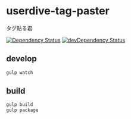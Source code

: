 # userdive-tag-paster

タグ貼る君

[![Dependency Status][david-dm-image]][david-dm-url] [![devDependency Status][dev-david-dm-image]][dev-david-dm-url]

## develop

```sh
gulp watch
```

## build

```sh
gulp build
gulp package
```

[david-dm-image]: https://david-dm.org/uncovertruth/userdive-tag-paster.svg
[david-dm-url]: https://david-dm.org/uncovertruth/userdive-tag-paster
[dev-david-dm-image]: https://david-dm.org/uncovertruth/userdive-tag-paster/dev-status.svg
[dev-david-dm-url]: https://david-dm.org/uncovertruth/userdive-tag-paster#info=devDependencies
